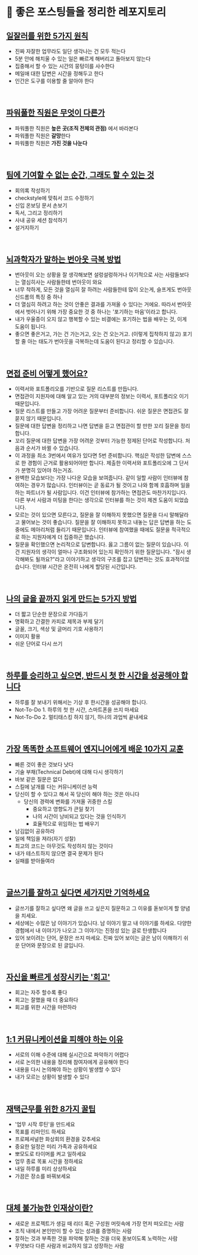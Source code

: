 # 📎 좋은 포스팅들을 정리한 레포지토리

## [일잘러를 위한 5가지 원칙](http://the-edit.co.kr/24336)
- 진짜 자잘한 업무라도 일단 생각나는 건 모두 적는다
- 5분 안에 해치울 수 있는 일은 빠르게 해버리고 돌아보지 않는다
- 집중해서 할 수 있는 시간의 뭉텅이를 사수한다
- 메일애 대한 답변은 시간을 정해두고 한다
- 인간은 도구를 이용할 줄 알아야 한다

<!-- 
<details>
<summary>정리</summary>

- 진짜 자잘한 업무라도 일단 생각나는 건 모두 적는다
- 5분 안에 해치울 수 있는 일은 빠르게 해버리고 돌아보지 않는다
- 집중해서 할 수 있는 시간의 뭉텅이를 사수한다
  
</details>

<br>

-->

<br>

## [파워풀한 직원은 무엇이 다른가](https://yozm.wishket.com/magazine/detail/998/?fbclid=IwAR12wzZUhBjNbFjwBQvG8_MPAts9YvMgmHSM2Hd2K-mEd0x-ZEdSPd5YQKM)
- 파워풀한 직원은 **높은 곳(조직 전체의 관점)** 에서 바라본다
- 파워풀한 직원은 **갈망**한다
- 파워풀한 직원은 **가진 것을 나눈다**

<br>

## [팀에 기여할 수 없는 순간, 그래도 할 수 있는 것](https://juneyr.dev/when-you-cant-contribute)
- 회의록 작성하기
- checkstyle에 맞춰서 코드 수정하기
- 신입 온보딩 문서 손보기
- 독서, 그리고 정리하기
- 사내 공유 세션 참석하기
- 설거지하기

<br>

## [뇌과학자가 말하는 번아웃 극복 방법](https://www.youtube.com/watch?v=HvgQpGeMyZA&t=1s)
- 번아웃이 오는 상황을 잘 생각해보면 설렁설렁하거나 이기적으로 사는 사람들보다는 열심히사는 사람들한테 번아웃이 와요
- 너무 착하게, 모든 것을 열심히 잘 하려는 사람들한테 많이 오는게, 슬프게도 번아웃 신드롬의 특징 중 하나
- 더 열심히 하려고 하는 것이 안좋은 결과를 가져올 수 있다는 거에요. 따라서 번아웃에서 벗어나기 위해 가장 중요한 것 중 하나는 '포기하는 마음'이라고 합니다.
- 내가 우울증이 오지 않고 행복할 수 있는 비결에는 포기하는 법을 배우는 것, 이게 도움이 됩니다.
- 좋으면 좋은거고, 가는 건 가는거고, 오는 건 오는거고. (이렇게 집착하지 않고) 포기할 줄 아는 태도가 번아웃을 극복하는데 도움이 된다고 정리할 수 있습니다.

<br>

## [면접 준비 어떻게 했어요?](https://hiddenest.dev/good-tech-interview-2)
- 이력서와 포트폴리오를 기반으로 질문 리스트를 만듭니다.
- 면접관이 지원자에 대해 알고 있는 거의 대부분의 정보는 이력서, 포트폴리오 이기 때문입니다.
- 질문 리스트를 만들고 가장 어려운 질문부터 준비합니다. 쉬운 질문은 면접관도 잘 묻지 않기 때문입니다.
- 질문에 대한 답변을 정리하고 나면 답변을 듣고 면접관이 할 만한 꼬리 질문을 정리합니다.
- 꼬리 질문에 대한 답변을 가장 어려운 것부터 가능한 정제된 단어로 작성합니다. 처음과 순서가 바뀔 수 있습니다.
- 이 과정을 최소 3번에서 여유가 있다면 5번 준비합니다. 핵심은 작성한 답변에 스스로 한 경험이 근거로 활용되어야만 합니다. 제출한 이력서와 포트폴리오에 그 단서가 분명히 있어야 하는거죠.
- 완벽한 모습보다는 가장 나다운 모습을 보여줍니다. 같이 일할 사람이 인터뷰에 참여하는 경우가 많습니다. 인터뷰이는 곧 동료가 될 것이고 나와 함께 호흡하며 일을 하는 파트너가 될 사람입니다.
이건 인터뷰에 참가하는 면접관도 마찬가지입니다. 다른 부서 사람과 미팅을 한다는 생각으로 인터뷰를 하는 것이 제겐 도움이 되었습니다.
- 모르는 것이 있으면 모른다고, 질문을 잘 이해하지 못했으면 질문을 다시 말해달라고 물어보는 것이 좋습니다. 질문을 잘 이해하지 못하고 내놓는 답은 답변을 하는 도중에도 메아리처럼 들리기 때문입니다.
인터뷰에 참여했을 때에도 질문을 적극적으로 하는 지원자에게 더 집중하곤 했습니다.
- 질문을 확인했으면 논리적으로 답변합니다. 옳고 그름이 없는 질문이 있습니다. 이건 지원자의 생각이 얼마나 구조화되어 있는지 확인하기 위한 질문입니다. "잠시 생각해봐도 될까요?"라고 이야기하고 생각의 구조를 잡고 답변하는 것도 효과적이었습니다. 인터뷰 시간은 온전히 나에게 할당된 시간입니다.

<br>

## [나의 글을 끝까지 읽게 만드는 5가지 방법](https://careerly.co.kr/comments/37227?utm_campaign=user-share)
- 더 짧고 단순한 문장으로 가다듬기
- 명확하고 간결한 카피로 제목과 부제 달기
- 글꼴, 크기, 색상 및 글머리 기호 사용하기
- 이미지 활용
- 쉬운 단어로 다시 쓰기

<br>

## [하루를 승리하고 싶으면, 반드시 첫 한 시간을 성공해야 합니다](https://careerly.co.kr/comments/37773?utm_campaign=user-share)
- 하루를 잘 보내기 위해서는 기상 후 한시간을 성공해야 합니다.
- Not-To-Do 1. 하루의 첫 한 시간, 스마트폰을 쓰지 마세요
- Not-To-Do 2. 멀티태스킹 하지 않기, 하나의 과업씩 끝내세요

<br>

## [가장 똑똑한 소프트웨어 엔지니어에게 배운 10가지 교훈](https://yozm.wishket.com/magazine/detail/969/?fbclid=IwAR2VPUQV7qdPbAwAUMFjhgQ8fzv1MRpkMUBbIDWJszoAYw3Of6zP3SYfCRw)
- 빠른 것이 좋은 것보다 낫다
- 기술 부채(Technical Debt)에 대해 다시 생각하기
- 바보 같은 질문은 없다
- 스킬에 날개를 다는 커뮤니케이션 능력
- 당신이 할 수 있다고 해서 꼭 당신이 해야 하는 것은 아니다
  - 당신의 경력에 변화를 가져올 귀중한 스킬
    - 중요하고 영향도가 큰일 찾기
    - 나의 시간이 낭비되고 있다는 것을 인식하기
    - 효율적으로 위임하는 법 배우기
- 남김없이 공유하라
- 일에 책임을 져라(자기 성찰)
- 최고의 코드는 아무것도 작성하지 않는 것이다
- 내가 테스트하지 않으면 결국 문제가 된다
- 실패를 받아들여라

<br>

## [글쓰기를 잘하고 싶다면 세가지만 기억하세요](https://www.openads.co.kr/content/contentDetail?contsId=7259)
- 글쓰기를 잘하고 싶다면 왜 글을 쓰고 싶은지 질문하고 그 이유를 돋보이게 할 양념을 치세요.
- 세상에는 수많은 남 이야기가 있습니다. 남 이야기 말고 내 이야기를 하세요. 다양한 경험에서 내 이야기가 나오고 그 이야기는 진정성 있는 글로 탄생합니다
- 있어 보이려는 단어, 문장은 쓰지 마세요. 진짜 있어 보이는 글은 남이 이해하기 쉬운 단어와 문장으로 된 글입니다.

<br>

## [자신을 빠르게 성장시키는 '회고'](https://stibee.com/api/v1.0/emails/share/KxPb9t2oAVziTFMbnZSyAOXiuE4Suw==)
- 회고는 자주 할수록 좋다
- 회고는 잘했을 때 더 중요하다
- 회고를 위한 시간을 마련하라

<br>

## [1:1 커뮤니케이션을 피해야 하는 이유](https://brunch.co.kr/@zagmaster/104)
- 서로의 이해 수준에 대해 실시간으로 파악하기 어렵다
- 서로 논의한 내용을 정리해 참여자에게 공유해야 한다
- 내용을 다시 논의해야 하는 상황이 발생할 수 있다
- 내가 모르는 상황이 발생할 수 있다

<br>

## [재택근무를 위한 8가지 꿀팁](https://brunch.co.kr/@davejin/92)
- '업무 시작 루틴'을 만드세요
- 목표를 리마인드 하세요
- 프로페셔널한 화상회의 환경을 갖추세요
- 중요한 일정은 미리 가족과 공유하세요
- 뽀모도로 타이머를 켜고 일하세요
- 업무 종료 목표 시간을 정하세요
- 내일 하루를 미리 상상하세요
- 가끔은 장소를 바꿔보세요

<br>

## [대체 불가능한 인재상이란?](https://brunch.co.kr/@buddy1358/4)
- 새로운 프로젝트가 생길 때 리더 혹은 구성원 머릿속에 가장 먼저 떠오르는 사람
- 조직 내에서 본인만이 할 수 있는 성과를 증명하는 사람
- 잘하는 것과 부족한 것을 파악해 잘하는 것을 더욱 돋보이도록 노력하는 사람
- 무엇보다 다른 사람과 비교하지 않고 성장하는 사람

<br>

